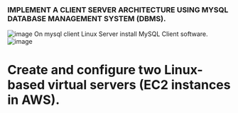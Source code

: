 
### IMPLEMENT A CLIENT SERVER ARCHITECTURE USING MYSQL DATABASE MANAGEMENT SYSTEM (DBMS).
![image](https://user-images.githubusercontent.com/103155174/168884204-94d166d2-e78e-49f2-8ba9-0c035ba293c2.png)
On mysql client Linux Server install MySQL Client software.
![image](https://user-images.githubusercontent.com/103155174/168884971-8b983515-74e2-445c-8220-f756cc5c3a71.png)

# Create and configure two Linux-based virtual servers (EC2 instances in AWS).
